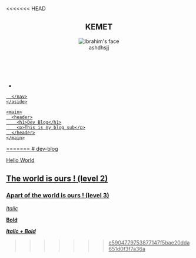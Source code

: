 <<<<<<< HEAD
<!DOCTYPE html>

<html lang="en">

  <head>
    <meta charset-"UTF-8">
    <meta name-"viewport" content="width-device-width, initial-scale-1.0">
    <title>Ibrahim's Dev Blog</title>
    <link rel="stylesheet" href="assets/css/style.css">
  </head>

  <body>
    <aside>
      <header>
        <h2>KEMET</h2>
        <section>          
        </section>
        <figure>
          <img src="C:/Users/Samsung/Desktop/AMI.jpg" alt="Ibrahim's face">
          <figcaption>ashdhsjj</figcaption>
        </figure>
        <figure>
          <img src="" alt="">
          <img src="" alt="">
          <img src="" alt="">
          <img src="" alt="">          
        </figure>
      </header>
      <nav>
        <ul>
          <li><a href="#"</li>
        </ul>

      </nav>
    </aside>

    <main>
      <header>
        <h1>Dev Blog</h1>
        <p>This is my blog sub</p>
      </header>
    </main>
    
  </body>
</html>
=======
# dev-blog

Hello World

## The world is ours ! (level 2)

### Apart of the world is ours ! (level 3)

*Italic*

**Bold**

***Italic + Bold***
>>>>>>> e5904779753877147f5bae20dda651d0f3f7a36a

